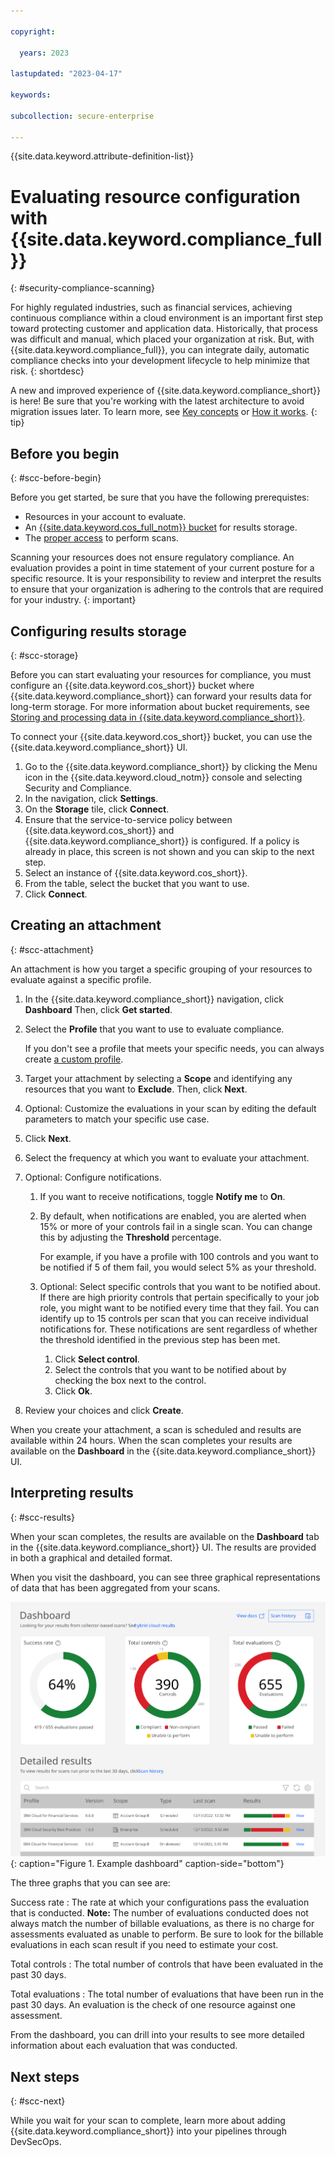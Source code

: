 ```yaml
---

copyright:

  years: 2023

lastupdated: "2023-04-17"

keywords:

subcollection: secure-enterprise

---
```


{{site.data.keyword.attribute-definition-list}}

# Evaluating resource configuration with {{site.data.keyword.compliance_full}}
{: #security-compliance-scanning}

For highly regulated industries, such as financial services, achieving continuous compliance within a cloud environment is an important first step toward protecting customer and application data. Historically, that process was difficult and manual, which placed your organization at risk. But, with {{site.data.keyword.compliance_full}}, you can integrate daily, automatic compliance checks into your development lifecycle to help minimize that risk.
{: shortdesc}

A new and improved experience of {{site.data.keyword.compliance_short}} is here! Be sure that you're working with the latest architecture to avoid migration issues later. To learn more, see [Key concepts](/docs/security-compliance?topic=security-compliance-key-concepts) or [How it works](/docs/security-compliance?topic=security-compliance-posture-management).
{: tip}


## Before you begin
{: #scc-before-begin}

Before you get started, be sure that you have the following prerequistes:

- Resources in your account to evaluate.
- An [{{site.data.keyword.cos_full_notm}} bucket](/docs/security-compliance?topic=security-compliance-storage) for results storage.
- The [proper access](/docs/security-compliance?topic=security-compliance-assign-access) to perform scans.

Scanning your resources does not ensure regulatory compliance. An evaluation provides a point in time statement of your current posture for a specific resource. It is your responsibility to review and interpret the results to ensure that your organization is adhering to the controls that are required for your industry.
{: important}


## Configuring results storage
{: #scc-storage}

Before you can start evaluating your resources for compliance, you must configure an {{site.data.keyword.cos_short}} bucket where {{site.data.keyword.compliance_short}} can forward your results data for long-term storage. For more information about bucket requirements, see [Storing and processing data in {{site.data.keyword.compliance_short}}](/docs/security-compliance?topic=security-compliance-storage).

To connect your {{site.data.keyword.cos_short}} bucket, you can use the {{site.data.keyword.compliance_short}} UI.

1. Go to the {{site.data.keyword.compliance_short}} by clicking the Menu icon in the {{site.data.keyword.cloud_notm}} console and selecting Security and Compliance.
2. In the navigation, click **Settings**.
3. On the **Storage** tile, click **Connect**.
4. Ensure that the service-to-service policy between {{site.data.keyword.cos_short}} and {{site.data.keyword.compliance_short}} is configured. If a policy is already in place, this screen is not shown and you can skip to the next step.
5. Select an instance of {{site.data.keyword.cos_short}}.
6. From the table, select the bucket that you want to use.
7. Click **Connect**.


## Creating an attachment
{: #scc-attachment}

An attachment is how you target a specific grouping of your resources to evaluate against a specific profile.

1. In the {{site.data.keyword.compliance_short}} navigation, click **Dashboard** Then, click **Get started**.
2. Select the **Profile** that you want to use to evaluate compliance.

   If you don't see a profile that meets your specific needs, you can always create [a custom profile](/docs/security-compliance?topic=security-compliance-build-custom-profiles).

3. Target your attachment by selecting a **Scope** and identifying any resources that you want to **Exclude**. Then, click **Next**.
4. Optional: Customize the evaluations in your scan by editing the default parameters to match your specific use case.
5. Click **Next**.
6. Select the frequency at which you want to evaluate your attachment.
7. Optional: Configure notifications.
   1. If you want to receive notifications, toggle **Notify me** to **On**.
   2. By default, when notifications are enabled, you are alerted when 15% or more of your controls fail in a single scan. You can change this by adjusting the **Threshold** percentage.

      For example, if you have a profile with 100 controls and you want to be notified if 5 of them fail, you would select 5% as your threshold.

   3. Optional: Select specific controls that you want to be notified about.
      If there are high priority controls that pertain specifically to your job role, you might want to be notified every time that they fail. You can identify up to 15 controls per scan that you can receive individual notifications for. These notifications are sent regardless of whether the threshold identified in the previous step has been met.
      1. Click **Select control**.
      2. Select the controls that you want to be notified about by checking the box next to the control.
      3. Click **Ok**.
8. Review your choices and click **Create**.

When you create your attachment, a scan is scheduled and results are available within 24 hours. When the scan completes your results are available on the **Dashboard** in the {{site.data.keyword.compliance_short}} UI.


## Interpreting results
{: #scc-results}

When your scan completes, the results are available on the **Dashboard** tab in the {{site.data.keyword.compliance_short}} UI. The results are provided in both a graphical and detailed format.

When you visit the dashboard, you can see three graphical representations of data that has been aggregated from your scans.

![A visual representation of the service dashboard. The concepts are fully explained in the surrounding text.](images/dashboard.svg){: caption="Figure 1. Example dashboard" caption-side="bottom"}

The three graphs that you can see are:

Success rate
:   The rate at which your configurations pass the evaluation that is conducted. **Note:** The number of evaluations conducted does not always match the number of billable evaluations, as there is no charge for assessments evaluated as unable to perform. Be sure to look for the billable evaluations in each scan result if you need to estimate your cost.

Total controls
:   The total number of controls that have been evaluated in the past 30 days.

Total evaluations
:   The total number of evaluations that have been run in the past 30 days. An evaluation is the check of one resource against one assessment.

From the dashboard, you can drill into your results to see more detailed information about each evaluation that was conducted.


## Next steps
{: #scc-next}

While you wait for your scan to complete, learn more about adding {{site.data.keyword.compliance_short}} into your pipelines through DevSecOps.
